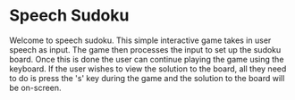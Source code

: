 # Speech Sudoku
Welcome to speech sudoku. This simple interactive game takes in user speech as input. The game then processes the input to set up the sudoku board. Once this is done the user can continue playing the game using the keyboard.
If the user wishes to view the solution to the board, all they need to do is press the 's' key during the game and the solution to the board will be on-screen.

